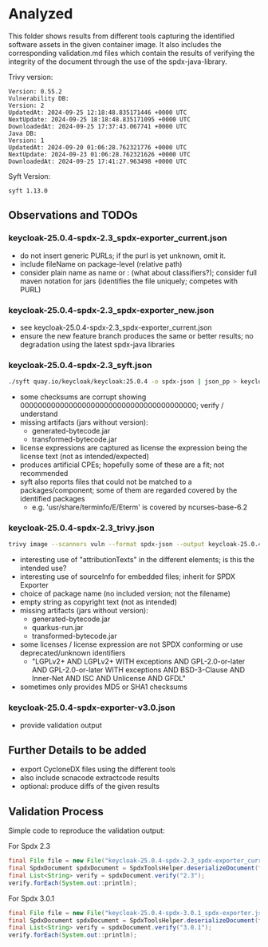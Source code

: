 # Analyzed

This folder shows results from different tools capturing the identified software assets in the given container image.
It also includes the corresponding validation.md files which contain the results of verifying the integrity of 
the document through the use of the spdx-java-library.

Trivy version: 

```
Version: 0.55.2
Vulnerability DB:
Version: 2
UpdatedAt: 2024-09-25 12:18:48.835171446 +0000 UTC
NextUpdate: 2024-09-25 18:18:48.835171095 +0000 UTC
DownloadedAt: 2024-09-25 17:37:43.067741 +0000 UTC
Java DB:
Version: 1
UpdatedAt: 2024-09-20 01:06:28.762321776 +0000 UTC
NextUpdate: 2024-09-23 01:06:28.762321626 +0000 UTC
DownloadedAt: 2024-09-25 17:41:27.963498 +0000 UTC
```

Syft Version:

```
syft 1.13.0
```

## Observations and TODOs

### keycloak-25.0.4-spdx-2.3_spdx-exporter_current.json
- do not insert generic PURLs; if the purl is yet unknown, omit it.
- include fileName on package-level (relative path)
- consider plain name as name or <groupid>:<artifactId> (what about classifiers?); consider full maven notation for jars
  (identifies the file uniquely; competes with PURL)
 
### keycloak-25.0.4-spdx-2.3_spdx-exporter_new.json
- see keycloak-25.0.4-spdx-2.3_spdx-exporter_current.json
- ensure the new feature branch produces the same or better results; no degradation using the latest spdx-java libraries

### keycloak-25.0.4-spdx-2.3_syft.json

```bash
./syft quay.io/keycloak/keycloak:25.0.4 -o spdx-json | json_pp > keycloak-25.0.4-spdx-2.3_syft.json
```

- some checksums are corrupt showing 0000000000000000000000000000000000000000; verify / understand
- missing artifacts (jars without version):
  - generated-bytecode.jar
  - transformed-bytecode.jar
- license expressions are captured as license the expression being the license text (not as intended/expected)
- produces artificial CPEs; hopefully some of these are a fit; not recommended
- syft also reports files that could not be matched to a packages/component; some of them are regarded covered by the 
  identified packages
  - e.g. 'usr/share/terminfo/E/Eterm' is covered by ncurses-base-6.2

### keycloak-25.0.4-spdx-2.3_trivy.json

```bash
trivy image --scanners vuln --format spdx-json --output keycloak-25.0.4-spdx-2.3_trivy.json quay.io/keycloak/keycloak:25.0.4
```

- interesting use of "attributionTexts" in the different elements; is this the intended use?
- interesting use of sourceInfo for embedded files; inherit for SPDX Exporter
- choice of package name (no included version; not the filename)
- empty string as copyright text (not as intended)
- missing artifacts (jars without version):
    - generated-bytecode.jar
    - quarkus-run.jar
    - transformed-bytecode.jar
- some licenses / license expression are not SPDX conforming or use deprecated/unknown identifiers
  - "LGPLv2+ AND LGPLv2+ WITH exceptions AND GPL-2.0-or-later AND GPL-2.0-or-later WITH exceptions AND BSD-3-Clause AND Inner-Net AND ISC AND Unlicense AND GFDL"
- sometimes only provides MD5 or SHA1 checksums

### keycloak-25.0.4-spdx-exporter-v3.0.json

- provide validation output

## Further Details to be added
- export CycloneDX files using the different tools
- also include scnacode extractcode results
- optional: produce diffs of the given results

## Validation Process

Simple code to reproduce the validation output:

For Spdx 2.3
```java
final File file = new File("keycloak-25.0.4-spdx-2.3_spdx-exporter_current.json");
final SpdxDocument spdxDocument = SpdxToolsHelper.deserializeDocument(file);
final List<String> verify = spdxDocument.verify("2.3");
verify.forEach(System.out::println);
```

For Spdx 3.0.1
```java
final File file = new File("keycloak-25.0.4-spdx-3.0.1_spdx-exporter.json");
final SpdxDocument spdxDocument = SpdxToolsHelper.deserializeDocument(file);
final List<String> verify = spdxDocument.verify("3.0.1");
verify.forEach(System.out::println);
```
